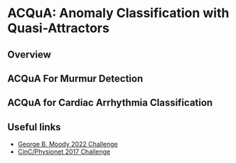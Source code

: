 # ACQuA: Anomaly Classification with Quasi-Attractors 

## Overview

## ACQuA For Murmur Detection 

## ACQuA for Cardiac Arrhythmia Classification 

## Useful links

- [George B. Moody 2022 Challenge](https://physionetchallenges.org/2022/)
- [CinC/Physionet 2017 Challenge](https://www.physionet.org/content/challenge-2017/1.0.0/)
